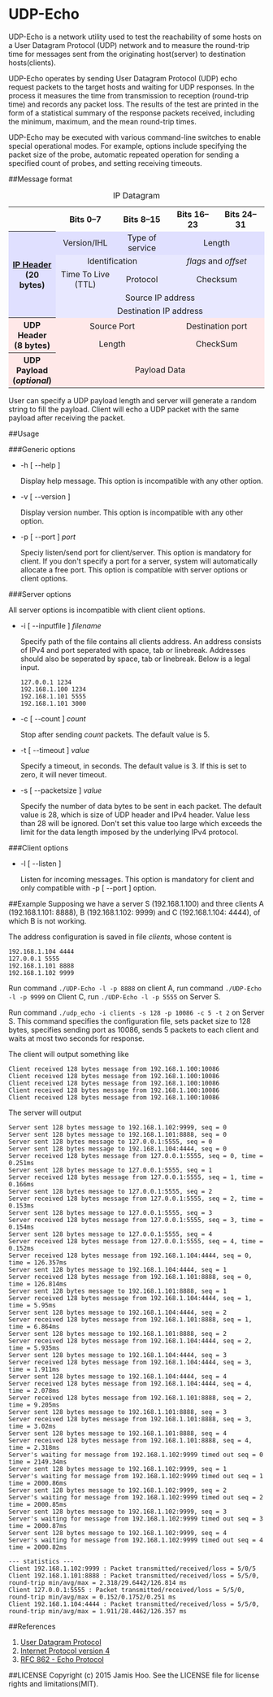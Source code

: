 # UDP-Echo

UDP-Echo is a network utility used to test the reachability of some hosts on a User Datagram Protocol (UDP) network and to measure the round-trip time for messages sent from the originating host(server) to destination hosts(clients).

UDP-Echo operates by sending User Datagram Protocol (UDP) echo request packets to the target hosts and waiting for UDP responses. In the process it measures the time from transmission to reception (round-trip time) and records any packet loss. The results of the test are printed in the form of a statistical summary of the response packets received, including the minimum, maximum, and the mean round-trip times.

UDP-Echo may be executed with various command-line switches to enable special operational modes. For example, options include specifying the packet size of the probe, automatic repeated operation for sending a specified count of probes, and setting receiving timeouts.

##Message format

<table class="wikitable" style="float: right; margin-left: 1.5em; margin-right: 0; margin-top: 0; text-align: center;">
<caption>IP Datagram</caption>
<tr>
<th>&#160;</th>
<th scope="col" style="width:110px;">Bits 0–7</th>
<th scope="col" style="width:110px;">Bits 8–15</th>
<th scope="col" style="width:110px;">Bits 16–23</th>
<th scope="col" style="width:110px;">Bits 24–31</th>
</tr>
<tr style="background:#e0e0ff;">
<th rowspan="5"><a href="/wiki/IPv4_Header" title="IPv4 Header" class="mw-redirect">IP Header</a><br />
(20 bytes)</th>
<td>Version/IHL</td>
<td>Type of service</td>
<td colspan="2">Length</td>
</tr>
<tr style="background:#e8e8ff;">
<td colspan="2">Identification</td>
<td colspan="2"><i>flags</i> and <i>offset</i></td>
</tr>
<tr style="background:#e8e8ff;">
<td>Time To Live (TTL)</td>
<td>Protocol</td>
<td colspan="2">Checksum</td>
</tr>
<tr style="background:#e8e8ff;">
<td colspan="4">Source IP address</td>
</tr>
<tr style="background:#e8e8ff;">
<td colspan="4">Destination IP address</td>
</tr>
<tr style="background:#ffe8e8;">
<th rowspan="2">UDP Header<br />
(8 bytes)</th>
<td colspan="2">Source Port</td>
<td colspan="2">Destination port</td>
</tr>
<tr style="background:#ffe8e8;">
<td colspan="2">Length</td>
<td colspan="2">CheckSum</td>
</tr>
<tr style="background:#ffe8e8;">
<th>UDP Payload<br />
(<i>optional</i>)</th>
<td colspan="4">Payload Data</td>
</tr>
</table>

User can specify a UDP payload length and server will generate a random string to fill the payload. Client will echo a UDP packet with the same payload after receiving the packet.

##Usage

###Generic options

* -h [ --help ]

    Display help message. This option is incompatible with any other option.

* -v [ --version ]

    Display version number. This option is incompatible with any other option.
    
* -p [ --port ] *port*

    Speciy listen/send port for client/server. This option is mandatory for client. If you don't specify a port for a server, system will automatically allocate a free port. This option is compatible with server options or client options.
    
###Server options

All server options is incompatible with client client options.

* -i [ --inputfile ] *filename*

    Specify path of the file contains all clients address. An address consists of IPv4 and port seperated with space, tab or linebreak. Addresses should also be seperated by space, tab or linebreak. Below is a legal input.
    
    ```
    127.0.0.1 1234
    192.168.1.100 1234
    192.168.1.101 5555
    192.168.1.101 3000 
    ```
    
* -c [ --count ] *count*

    Stop after sending *count* packets. The default value is 5.
    
* -t [ --timeout ] *value*

    Specify a timeout, in seconds. The default value is 3. If this is set to zero, it will never timeout.

* -s [ --packetsize ] *value*

    Specify the number of data bytes to be sent in each packet. The default value is 28, which is size of UDP header and IPv4 header. Value less than 28 will be ignored. Don't set this value too large which exceeds the limit for the data length imposed by the underlying IPv4 protocol.

###Client options

* -l [ --listen ] 

    Listen for incoming messages. This option is mandatory for client and only compatible with -p [ --port ] option.

##Example
Supposing we have a server S (192.168.1.100) and three clients A (192.168.1.101: 8888), B (192.168.1.102: 9999) and C (192.168.1.104: 4444), of which B is not working.

The address configuration is saved in file *clients*, whose content is

```
192.168.1.104 4444
127.0.0.1 5555
192.168.1.101 8888
192.168.1.102 9999
```

Run command `./UDP-Echo -l -p 8888` on client A, run command `./UDP-Echo -l -p 9999` on Client C, run `./UDP-Echo -l -p 5555` on Server S.

Run command `./udp_echo -i clients -s 128 -p 10086 -c 5 -t 2` on Server S.
This command specifies the configuration file, sets packet size to 128 bytes, specifies sending port as 10086, sends 5 packets to each client and waits at most two seconds for response.

The client will output something like 

```
Client received 128 bytes message from 192.168.1.100:10086
Client received 128 bytes message from 192.168.1.100:10086
Client received 128 bytes message from 192.168.1.100:10086
Client received 128 bytes message from 192.168.1.100:10086
Client received 128 bytes message from 192.168.1.100:10086
```

The server will output

```
Server sent 128 bytes message to 192.168.1.102:9999, seq = 0
Server sent 128 bytes message to 192.168.1.101:8888, seq = 0
Server sent 128 bytes message to 127.0.0.1:5555, seq = 0
Server sent 128 bytes message to 192.168.1.104:4444, seq = 0
Server received 128 bytes message from 127.0.0.1:5555, seq = 0, time = 0.251ms
Server sent 128 bytes message to 127.0.0.1:5555, seq = 1
Server received 128 bytes message from 127.0.0.1:5555, seq = 1, time = 0.166ms
Server sent 128 bytes message to 127.0.0.1:5555, seq = 2
Server received 128 bytes message from 127.0.0.1:5555, seq = 2, time = 0.153ms
Server sent 128 bytes message to 127.0.0.1:5555, seq = 3
Server received 128 bytes message from 127.0.0.1:5555, seq = 3, time = 0.154ms
Server sent 128 bytes message to 127.0.0.1:5555, seq = 4
Server received 128 bytes message from 127.0.0.1:5555, seq = 4, time = 0.152ms
Server received 128 bytes message from 192.168.1.104:4444, seq = 0, time = 126.357ms
Server sent 128 bytes message to 192.168.1.104:4444, seq = 1
Server received 128 bytes message from 192.168.1.101:8888, seq = 0, time = 126.814ms
Server sent 128 bytes message to 192.168.1.101:8888, seq = 1
Server received 128 bytes message from 192.168.1.104:4444, seq = 1, time = 5.95ms
Server sent 128 bytes message to 192.168.1.104:4444, seq = 2
Server received 128 bytes message from 192.168.1.101:8888, seq = 1, time = 6.864ms
Server sent 128 bytes message to 192.168.1.101:8888, seq = 2
Server received 128 bytes message from 192.168.1.104:4444, seq = 2, time = 5.935ms
Server sent 128 bytes message to 192.168.1.104:4444, seq = 3
Server received 128 bytes message from 192.168.1.104:4444, seq = 3, time = 1.911ms
Server sent 128 bytes message to 192.168.1.104:4444, seq = 4
Server received 128 bytes message from 192.168.1.104:4444, seq = 4, time = 2.078ms
Server received 128 bytes message from 192.168.1.101:8888, seq = 2, time = 9.205ms
Server sent 128 bytes message to 192.168.1.101:8888, seq = 3
Server received 128 bytes message from 192.168.1.101:8888, seq = 3, time = 3.02ms
Server sent 128 bytes message to 192.168.1.101:8888, seq = 4
Server received 128 bytes message from 192.168.1.101:8888, seq = 4, time = 2.318ms
Server's waiting for message from 192.168.1.102:9999 timed out seq = 0 time = 2149.34ms
Server sent 128 bytes message to 192.168.1.102:9999, seq = 1
Server's waiting for message from 192.168.1.102:9999 timed out seq = 1 time = 2000.86ms
Server sent 128 bytes message to 192.168.1.102:9999, seq = 2
Server's waiting for message from 192.168.1.102:9999 timed out seq = 2 time = 2000.85ms
Server sent 128 bytes message to 192.168.1.102:9999, seq = 3
Server's waiting for message from 192.168.1.102:9999 timed out seq = 3 time = 2000.87ms
Server sent 128 bytes message to 192.168.1.102:9999, seq = 4
Server's waiting for message from 192.168.1.102:9999 timed out seq = 4 time = 2000.82ms

--- statistics ---
Client 192.168.1.102:9999 : Packet transmitted/received/loss = 5/0/5
Client 192.168.1.101:8888 : Packet transmitted/received/loss = 5/5/0, round-trip min/avg/max = 2.318/29.6442/126.814 ms
Client 127.0.0.1:5555 : Packet transmitted/received/loss = 5/5/0, round-trip min/avg/max = 0.152/0.1752/0.251 ms
Client 192.168.1.104:4444 : Packet transmitted/received/loss = 5/5/0, round-trip min/avg/max = 1.911/28.4462/126.357 ms
```

##References 
1. [User Datagram Protocol](http://en.wikipedia.org/wiki/User_Datagram_Protocol)
2. [Internet Protocol version 4](http://en.wikipedia.org/wiki/IPv4)
3. [RFC 862 - Echo Protocol](http://www.rfc-base.org/txt/rfc-862.txt)

##LICENSE
Copyright (c) 2015 Jamis Hoo. See the LICENSE file for license rights and limitations(MIT).

